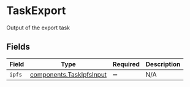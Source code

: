 # TaskExport

Output of the export task


## Fields

| Field                                                                | Type                                                                 | Required                                                             | Description                                                          |
| -------------------------------------------------------------------- | -------------------------------------------------------------------- | -------------------------------------------------------------------- | -------------------------------------------------------------------- |
| `ipfs`                                                               | [components.TaskIpfsInput](../../models/components/taskipfsinput.md) | :heavy_minus_sign:                                                   | N/A                                                                  |